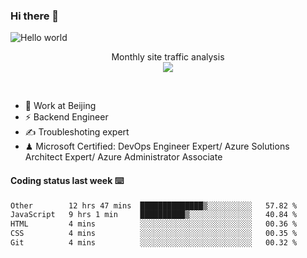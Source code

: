 ### Hi there 👋

<img src="https://raw.githubusercontent.com/sagar-viradiya/sagar-viradiya/master/resources/banner.png" alt="Hello world">
<p align="center"> 
 Monthly site traffic analysis <br/>
  <img src="https://profile-counter.glitch.me/youszoe/count.svg" />
</p>
<br/>

- 🍻 Work at Beijing 
- ⚡ Backend Engineer
- ✍️ Troubleshoting expert
- ♟  Microsoft Certified: DevOps Engineer Expert/ Azure Solutions Architect Expert/ Azure Administrator Associate

#### Coding status last week ⌨️

<!--START_SECTION:waka-->

```txt
Other        12 hrs 47 mins  ██████████████▒░░░░░░░░░░   57.82 %
JavaScript   9 hrs 1 min     ██████████▒░░░░░░░░░░░░░░   40.84 %
HTML         4 mins          ░░░░░░░░░░░░░░░░░░░░░░░░░   00.36 %
CSS          4 mins          ░░░░░░░░░░░░░░░░░░░░░░░░░   00.35 %
Git          4 mins          ░░░░░░░░░░░░░░░░░░░░░░░░░   00.32 %
```

<!--END_SECTION:waka-->

<br/>
<center><img src="http://ghchart.rshah.org/409ba5/yousazoe" alt="" /></center>


